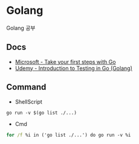# Golang

Golang 공부

## Docs

- [Microsoft - Take your first steps with Go](./src/train/README.md)
- [Udemy - Introduction to Testing in Go (Golang)](./src/test/README.md)

## Command

- ShellScript

```shell
go run -v $(go list ./...)
```

- Cmd

```cmd
for /f %i in ('go list ./...') do go run -v %i
```